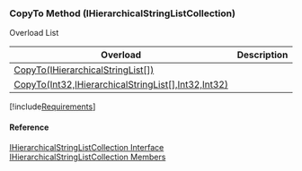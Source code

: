 ﻿### CopyTo Method (IHierarchicalStringListCollection)

Overload List

| Overload | Description |
| --- | --- |
| [CopyTo(IHierarchicalStringList\[\])](fcSDK~FChoice.Foundation.Clarify.DataObjects.IHierarchicalStringListCollection~CopyTo(IHierarchicalStringList[]).md) |   |
| [CopyTo(Int32,IHierarchicalStringList\[\],Int32,Int32)](fcSDK~FChoice.Foundation.Clarify.DataObjects.IHierarchicalStringListCollection~CopyTo(Int32,IHierarchicalStringList[],Int32,Int32).md) |   |

[!include[Requirements](../partials/requirements.md)]



#### Reference

[IHierarchicalStringListCollection Interface](fcSDK~FChoice.Foundation.Clarify.DataObjects.IHierarchicalStringListCollection.md)  
[IHierarchicalStringListCollection Members](fcSDK~FChoice.Foundation.Clarify.DataObjects.IHierarchicalStringListCollection_members.md)